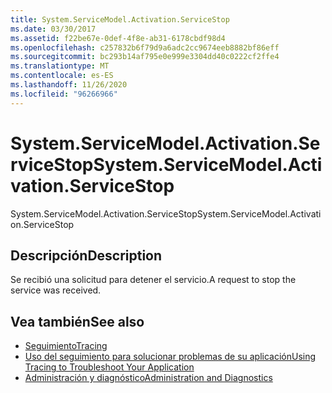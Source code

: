 ```yaml
---
title: System.ServiceModel.Activation.ServiceStop
ms.date: 03/30/2017
ms.assetid: f22be67e-0def-4f8e-ab31-6178cbdf98d4
ms.openlocfilehash: c257832b6f79d9a6adc2cc9674eeb8882bf86eff
ms.sourcegitcommit: bc293b14af795e0e999e3304dd40c0222cf2ffe4
ms.translationtype: MT
ms.contentlocale: es-ES
ms.lasthandoff: 11/26/2020
ms.locfileid: "96266966"
---
```

# <a name="systemservicemodelactivationservicestop"></a><span data-ttu-id="56ca3-102">System.ServiceModel.Activation.ServiceStop</span><span class="sxs-lookup"><span data-stu-id="56ca3-102">System.ServiceModel.Activation.ServiceStop</span></span>

<span data-ttu-id="56ca3-103">System.ServiceModel.Activation.ServiceStop</span><span class="sxs-lookup"><span data-stu-id="56ca3-103">System.ServiceModel.Activation.ServiceStop</span></span>  
  
## <a name="description"></a><span data-ttu-id="56ca3-104">Descripción</span><span class="sxs-lookup"><span data-stu-id="56ca3-104">Description</span></span>  

 <span data-ttu-id="56ca3-105">Se recibió una solicitud para detener el servicio.</span><span class="sxs-lookup"><span data-stu-id="56ca3-105">A request to stop the service was received.</span></span>  
  
## <a name="see-also"></a><span data-ttu-id="56ca3-106">Vea también</span><span class="sxs-lookup"><span data-stu-id="56ca3-106">See also</span></span>

- [<span data-ttu-id="56ca3-107">Seguimiento</span><span class="sxs-lookup"><span data-stu-id="56ca3-107">Tracing</span></span>](index.md)
- [<span data-ttu-id="56ca3-108">Uso del seguimiento para solucionar problemas de su aplicación</span><span class="sxs-lookup"><span data-stu-id="56ca3-108">Using Tracing to Troubleshoot Your Application</span></span>](using-tracing-to-troubleshoot-your-application.md)
- [<span data-ttu-id="56ca3-109">Administración y diagnóstico</span><span class="sxs-lookup"><span data-stu-id="56ca3-109">Administration and Diagnostics</span></span>](../index.md)
